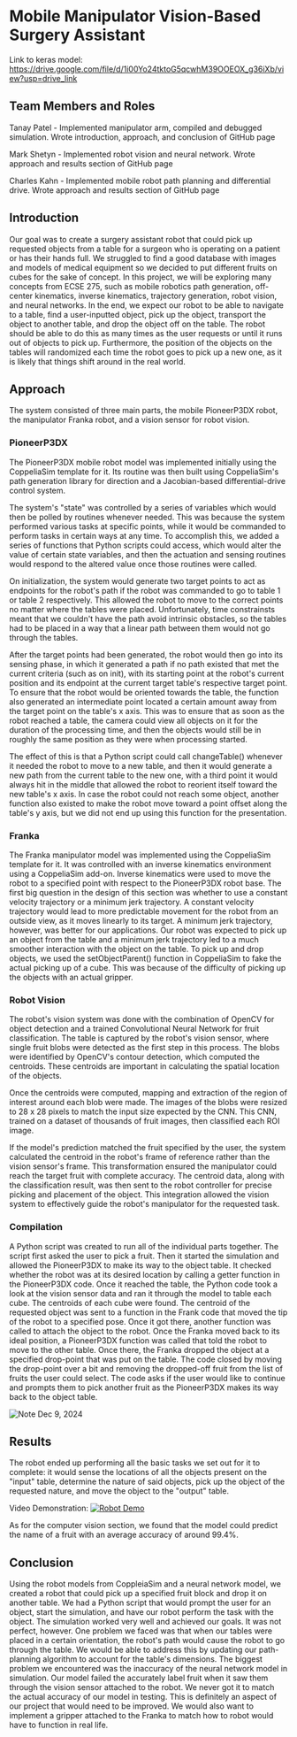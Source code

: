 # Mobile Manipulator Vision-Based Surgery Assistant
Link to keras model: https://drive.google.com/file/d/1i00Yo24tktoG5qcwhM39OOEOX_g36iXb/view?usp=drive_link 

## Team Members and Roles
Tanay Patel - Implemented manipulator arm, compiled and debugged simulation. Wrote introduction, approach, and conclusion of GitHub page

Mark Shetyn - Implemented robot vision and neural network. Wrote approach and results section of GitHub page

Charles Kahn - Implemented mobile robot path planning and differential drive. Wrote approach and results section of GitHub page


## Introduction
Our goal was to create a surgery assistant robot that could pick up requested objects from a table for a surgeon who is operating on a patient or has their hands full. We struggled to find a good database with images and models of medical equipment so we decided to put different fruits on cubes for the sake of concept. In this project, we will be exploring many concepts from ECSE 275, such as mobile robotics path generation, off-center kinematics, inverse kinematics, trajectory generation, robot vision, and neural networks. In the end, we expect our robot to be able to navigate to a table, find a user-inputted object, pick up the object, transport the object to another table, and drop the object off on the table. The robot should be able to do this as many times as the user requests or until it runs out of objects to pick up. Furthermore, the position of the objects on the tables will randomized each time the robot goes to pick up a new one, as it is likely that things shift around in the real world.


## Approach
The system consisted of three main parts, the mobile PioneerP3DX robot, the manipulator Franka robot, and a vision sensor for robot vision. 

### PioneerP3DX
The PioneerP3DX mobile robot model was implemented initially using the CoppeliaSim template for it. Its routine was then built using CoppeliaSim's path generation library for direction and a Jacobian-based differential-drive control system.

The system's "state" was controlled by a series of variables which would then be polled by routines whenever needed. This was because the system performed various tasks at specific points, while it would be commanded to perform tasks in certain ways at any time. To accomplish this, we added a series of functions that Python scripts could access, which would alter the value of certain state variables, and then the actuation and sensing routines would respond to the altered value once those routines were called.

On initialization, the system would generate two target points to act as endpoints for the robot's path if the robot was commanded to go to table 1 or table 2 respectively. This allowed the robot to move to the correct points no matter where the tables were placed. Unfortunately, time constrainsts meant that we couldn't have the path avoid intrinsic obstacles, so the tables had to be placed in a way that a linear path between them would not go through the tables.

After the target points had been generated, the robot would then go into its sensing phase, in which it generated a path if no path existed that met the current criteria (such as on init), with its starting point at the robot's current position and its endpoint at the current target table's respective target point. To ensure that the robot would be oriented towards the table, the function also generated an intermediate point located a certain amount away from the target point on the table's x axis. This was to ensure that as soon as the robot reached a table, the camera could view all objects on it for the duration of the processing time, and then the objects would still be in roughly the same position as they were when processing started.

The effect of this is that a Python script could call changeTable() whenever it needed the robot to move to a new table, and then it would generate a new path from the current table to the new one, with a third point it would always hit in the middle that allowed the robot to reorient itself toward the new table's x axis. In case the robot could not reach some object, another function also existed to make the robot move toward a point offset along the table's y axis, but we did not end up using this function for the presentation.

### Franka
The Franka manipulator model was implemented using the CoppeliaSim template for it. It was controlled with an inverse kinematics environment using a CoppeliaSim add-on. Inverse kinematics were used to move the robot to a specified point with respect to the PioneerP3DX robot base. The first big question in the design of this section was whether to use a constant velocity trajectory or a minimum jerk trajectory. A constant velocity trajectory would lead to more predictable movement for the robot from an outside view, as it moves linearly to its target. A minimum jerk trajectory, however, was better for our applications. Our robot was expected to pick up an object from the table and a minimum jerk trajectory led to a much smoother interaction with the object on the table. To pick up and drop objects, we used the setObjectParent() function in CoppeliaSim to fake the actual picking up of a cube. This was because of the difficulty of picking up the objects with an actual gripper. 

### Robot Vision
The robot's vision system was done with the combination of OpenCV for object detection and a trained Convolutional Neural Network for fruit classification. The table is captured by the robot's vision sensor, where single fruit blobs were detected as the first step in this process. The blobs were identified by OpenCV's contour detection, which computed the centroids. These centroids are important in calculating the spatial location of the objects.

Once the centroids were computed, mapping and extraction of the region of interest around each blob were made. The images of the blobs were resized to 28 x 28 pixels to match the input size expected by the CNN. This CNN, trained on a dataset of thousands of fruit images, then classified each ROI image.

If the model's prediction matched the fruit specified by the user, the system calculated the centroid in the robot's frame of reference rather than the vision sensor's frame. This transformation ensured the manipulator could reach the target fruit with complete accuracy. The centroid data, along with the classification result, was then sent to the robot controller for precise picking and placement of the object. This integration allowed the vision system to effectively guide the robot's manipulator for the requested task.

### Compilation
A Python script was created to run all of the individual parts together. The script first asked the user to pick a fruit. Then it started the simulation and allowed the PioneerP3DX to make its way to the object table. It checked whether the robot was at its desired location by calling a getter function in the PioneerP3DX code. Once it reached the table, the Python code took a look at the vision sensor data and ran it through the model to table each cube. The centroids of each cube were found. The centroid of the requested object was sent to a function in the Frank code that moved the tip of the robot to a specified pose. Once it got there, another function was called to attach the object to the robot. Once the Franka moved back to its ideal position, a PioneerP3DX function was called that told the robot to move to the other table. Once there, the Franka dropped the object at a specified drop-point that was put on the table. The code closed by moving the drop-point over a bit and removing the dropped-off fruit from the list of fruits the user could select. The code asks if the user would like to continue and prompts them to pick another fruit as the PioneerP3DX makes its way back to the object table.

![Note Dec 9, 2024](https://github.com/user-attachments/assets/a89ee093-c962-4c1a-8191-3bac2c86f92c)


## Results
The robot ended up performing all the basic tasks we set out for it to complete: it would sense the locations of all the objects present on the "input" table, determine the nature of said objects, pick up the object of the requested nature, and move the object to the "output" table.

Video Demonstration:
[![Robot Demo](https://img.youtube.com/vi/TGcFJrstmKc/0.jpg)](https://www.youtube.com/watch?v=TGcFJrstmKc)

As for the computer vision section, we found that the model could predict the name of a fruit with an average accuracy of around 99.4%. 


## Conclusion
Using the robot models from CoppleiaSim and a neural network model, we created a robot that could pick up a specified fruit block and drop it on another table. We had a Python script that would prompt the user for an object, start the simulation, and have our robot perform the task with the object. The simulation worked very well and achieved our goals. It was not perfect, however. One problem we faced was that when our tables were placed in a certain orientation, the robot's path would cause the robot to go through the table. We would be able to address this by updating our path-planning algorithm to account for the table's dimensions. The biggest problem we encountered was the inaccuracy of the neural network model in simulation. Our model failed the accurately label fruit when it saw them through the vision sensor attached to the robot. We never got it to match the actual accuracy of our model in testing. This is definitely an aspect of our project that would need to be improved. We would also want to implement a gripper attached to the Franka to match how to robot would have to function in real life.
